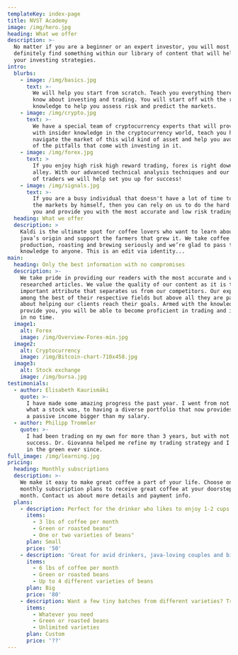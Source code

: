 ```yaml
---
templateKey: index-page
title: NVST Academy
image: /img/hero.jpg
heading: What we offer
description: >-
  No matter if you are a beginner or an expert investor, you will most
  definitely find something within our library of content that will help improve
  your investing strategies.
intro:
  blurbs:
    - image: /img/basics.jpg
      text: >-
        We will help you start from scratch. Teach you everything there is to
        know about investing and trading. You will start off with the right
        knowledge to help you assess risk and predict the markets.
    - image: /img/crypto.jpg
      text: >-
        We have a special team of cryptocurrency experts that will provide you
        with insider knowledge in the cryptocurrency world, teach you how to
        navigate the market of this wild kind of asset and help you avoid some
        of the pitfalls that come with investing in it.
    - image: /img/forex.jpg
      text: >
        If you enjoy high risk high reward trading, forex is right down your
        alley. With our advanced technical analysis techniques and our community
        of traders we will help set you up for success!
    - image: /img/signals.jpg
      text: >-
        If you are a busy individual that doesn't have a lot of time to study
        the markets by himself, then you can rely on us to do the hard work for
        you and provide you with the most accurate and low risk trading signals.
  heading: What we offer
  description: >
    Kaldi is the ultimate spot for coffee lovers who want to learn about their
    java’s origin and support the farmers that grew it. We take coffee
    production, roasting and brewing seriously and we’re glad to pass that
    knowledge to anyone. This is an edit via identity...
main:
  heading: Only the best information with no compromises
  description: >-
    We take pride in providing our readers with the most accurate and well
    researched articles. We value the quality of our content as it is the most
    important attribute that separates us from our competitors. Our experts are
    among the best of their respective fields but above all they are passionate
    about helping our clients reach their goals. Armed with the knowledge we
    provide you, you will be able to become proficient in trading and investing
    in no time.
  image1:
    alt: Forex
    image: /img/Overview-Forex-min.jpg
  image2:
    alt: Cryptocurrency
    image: /img/Bitcoin-chart-710x458.jpg
  image3:
    alt: Stock exchange
    image: /img/bursa.jpg
testimonials:
  - author: Elisabeth Kaurismäki
    quote: >-
      I have made some amazing progress the past year. I went from not knowing
      what a stock was, to having a diverse portfolio that now provides me with
      a passive income bigger than my salary.
  - author: Philipp Trommler
    quote: >-
      I had been trading on my own for more than 3 years, but with not much
      success. Dr. Giovanna helped me refine my trading strategy and I have been
      in the green ever since.
full_image: /img/learning.jpg
pricing:
  heading: Monthly subscriptions
  description: >-
    We make it easy to make great coffee a part of your life. Choose one of our
    monthly subscription plans to receive great coffee at your doorstep each
    month. Contact us about more details and payment info.
  plans:
    - description: Perfect for the drinker who likes to enjoy 1-2 cups per day.
      items:
        - 3 lbs of coffee per month
        - Green or roasted beans"
        - One or two varieties of beans"
      plan: Small
      price: '50'
    - description: 'Great for avid drinkers, java-loving couples and bigger crowds'
      items:
        - 6 lbs of coffee per month
        - Green or roasted beans
        - Up to 4 different varieties of beans
      plan: Big
      price: '80'
    - description: Want a few tiny batches from different varieties? Try our custom plan
      items:
        - Whatever you need
        - Green or roasted beans
        - Unlimited varieties
      plan: Custom
      price: '??'
---
```


